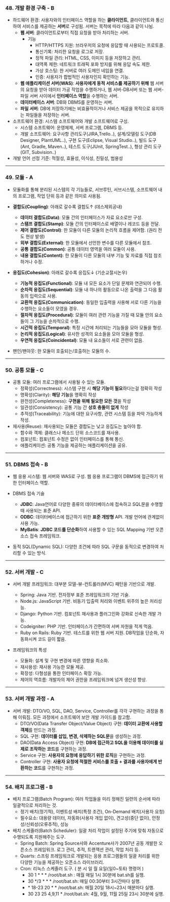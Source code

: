 ### 48. 개발 환경 구축 - B

* 하드웨어 환경: 사용자와의 인터페이스 역할을 하는 **클라이언트**, 클라이언트와 통신하여 서비스를 제공하는 **서버**로 구성됨. 서버는 목적에 따라 다음과 같이 나뉨.
  * **웹 서버**: 클라이언트로부터 직접 요청을 받아 처리하는 서버.
    * 기능
      * HTTP/HTTPS 지원: 브라우저의 요청에 응답할 때 사용되는 프로토콜.
      * 통신기록: 처리한 요청을 로그로 저장.
      * 정적 파일 관리: HTML, CSS, 이미지 등을 저장하고 관리.
      * 대역폭 제한: 네트워크 트래픽 포화 방지를 위해 응답 속도 제한.
      * 가상 호스팅: 한 서버로 여러 도메인 네임을 연결.
      * 인증: 사용자가 합법적인 사용자인지 확인하는 기능.
  * **웹 애플리케이션 서버(WAS)**: **사용자에게 동적 서비스를 제공하기 위해** 웹 서버의 요청을 받아 데이터 가공 작업을 수행하거나, 웹 서버-DB서버 또는 웹 서버-파일 서버 사이에서 **인터페이스 역할**을 수행하는 서버.
  * **데이터베이스 서버**: DB와 DBMS를 운영하는 서버.
  * **파일 서버**: DB에 저장하기에는 비효율적이거나 서비스 제공을 목적으로 유지하는 파일들을 저장하는 서버.
* 소프트웨어 환경: 시스템 소프트웨어와 개발 소프트웨어로 구성.
  * 시스템 소프트웨어: 운영체제, 서버 프로그램, DBMS 등.
  * 개발 소프트웨어: 요구사항 관리도구(JIRA,Trello..), 설계/모델링 도구(DB Designer, PlantUML..), 구현 도구(Eclipse, Visual Studio..), 빌드 도구(Ant, Gradle, Maven..), 테스트 도구(JUnit, SpringTest..), 형상 관리 도구(GIT, Subvision..)
* 개발 언어 선정 기준: 적절성, 효율성, 이식성, 친밀성, 범용성

---

### 49. 모듈 - A

* 모듈화를 통해 분리된 시스템의 각 기능들로, 서브루틴, 서브시스템, 소프트웨어 내의 프로그램, 작업 단위 등과 같은 의미로 사용됨. 

* **결합도(Coupling)**: 아래로 갈수록 결합도↑ (데스제외공내)
  * **데이터 결합도(Data)**: 모듈 간의 인터페이스가 자료 요소로만 구성.
  * **스탬프 결합도(Stamp)**: 모듈 간의 인터페이스로 배열이나 레코드 등을 전달.
  * **제어 결합도(Control)**: 한 모듈이 다른 모듈의 논리적 흐름을 제어함. (권리 전도 현상 발생)
  * **외부 결합도(External)**: 한 모듈에서 선언한 변수를 다른 모듈에서 참조.
  * **공통 결합도(Common)**: 공통 데이터 영역을 여러 모듈이 사용. 
  * **내용 결합도(Content)**: 한 모듈이 다른 모듈의 내부 기능 및 자료를 직접 참조하거나 수정.
* **응집도(Cohesion)**: 아래로 갈수록 응집도↓ (기순교절시논우)
  * **기능적 응집도(Functional)**: 모듈 내 모든 요소가 단일 문제와 연관되어 수행.
  * **순차적 응집도(Sequential)**: 모듈 내 하나의 활동으로 나온 출력을 그 다음 활동의 입력으로 사용.
  * **교환적 응집도(Communication)**: 동일한 입출력을 사용해 서로 다른 기능을 수행하는 요소들이 모였을 경우.
  * **절차적 응집도(Procedural)**: 모듈이 여러 관련 기능을 가질 때 모듈 안의 요소들이 그 기능을 순차적으로 수행.
  * **시간적 응집도(Temporal)**: 특정 시간에 처리되는 기능들을 모아 모듈을 형성.
  * **논리적 응집도(Logical)**: 유사한 성격의 요소들을 모아 모듈을 형성.
  * **우연적 응집도(Coincidental)**: 모듈 내 요소들이 서로 관련이 없음.

* 팬인/팬아웃: 한 모듈이 호출되는/호출하는 모듈의 수.

---

### 50. 공통 모듈 - C

* 공통 모듈: 여러 프로그램에서 사용될 수 있는 모듈.
  * 정확성(Correctness): 시스템 구현 시 **해당 기능이 필요**하다는걸 정확히 작성
  * 명확성(Clarity): **해당 기능**을 명확히 작성
  * 완전성(Completeness): **구현을 위해 필요한 모든 것**을 작성
  * 일관성(Consistency): 공통 기능 간 **상호 충돌이 없게** 작성
  * 추적성(Traceability): 기능에 대한 요구사항, 관련 시스템 등을 파악 가능하게 작성.
* 재사용(Reuse): 재사용되는 모듈은 결합도는 낮고 응집도는 높아야 함.
  * 함수와 객체: 클래스나 메소드 단위 소스코드를 재사용.
  * 컴포넌트: 컴포넌트 수정은 없이 인터페이스를 통해 통신.
  * 애플리케이션: 공통 기능을 제공하는 애플리케이션을 공유.

---

### 51. DBMS 접속 - B

* 웹 응용 시스템: 웹 서버와 WAS로 구성. 웹 응용 프로그램이 DBMS에 접근하기 위한 인터페이스 역할.

* DBMS 접속 기술
  * **JDBC**: Java언어로 다양한 종류의 데이터베이스에 접속하고 SQL문을 수행할 때 사용되는 표준 API.
  * **ODBC**: 데이터베이스에 접근하기 위한 **표준 개방형** API. 개발 언어에 관계없이 사용 가능.
  * **MyBatis**: **JDBC 코드를 단순화**하여 사용할 수 있는 SQL Mapping 기반 오픈소스 접속 프레임워크.

* 동적 SQL(Dynamic SQL): 다양한 조건에 따라 SQL 구문을 동적으로 변경하여 처리할 수 있는 방식.

----

### 52. 서버 개발 - C

* 서버 개발 프레임워크: 대부분 모델-뷰-컨트롤러(MVC) 패턴을 기반으로 개발.
  * Spring: Java 기반. 전자정부 표준 프레임워크의 기반 기술.
  * Node.js: JavaScript 기반. 비동기 입출력 처리와 이벤트 위주의 높은 처리성능.
  * Django: Python 기반. 컴포넌트 재사용과 플러그인화 강화로 신속한 개발 가능.
  * Codeigniter: PHP 기반. 인터페이스가 간편하여 서버 자원을 적게 먹음.
  * Ruby on Rails: Ruby 기반. 테스트를 위한 웹 서버 지원. DB작업을 단순화, 자동화시켜 코드 길이 짧음.

* 프레임워크의 특성
  * 모듈화: 설계 및 구현 변경에 따른 영향을 최소화.
  * 재사용성: 재사용 가능한 모듈 제공.
  * 확장성: 다형성을 통한 인터페이스 확장 가능.
  * 제어의 역흐름: 개발자의 제어 권한을 프레임워크에 넘겨 생산성 향상.

---

### 53. 서버 개발 과정 - A

* 서버 개발: DTO/VO, SQL, DAO, Service, Controller를 각각 구현하는 과정을 통해 이뤄짐. 모든 과정에서 소프트웨어 보안 개발 가이드를 참고함.
  * DTO/VO(Data Transfer Object/Value Object) 구현: **데이터 교환에 사용할 객체**를 만드는 과정.
  * SQL 구현: **데이터를 삽입, 변경, 삭제하는 SQL문**을 생성하는 과정.
  * DAO(Data Access Object) 구현: **DB에 접근하고 SQL을 이용해 데이터를 실제로 조작하는 코드**를 구현하는 과정.
  * Service 구현: **사용자의 요청에 응답하기 위한 로직**을 구현하는 과정.
  * Controller 구현: **사용자 요청에 적절한 서비스를 호출 + 결과를 사용자에게 반환하는 코드**를 구현하는 과정.

---

### 54. 배치 프로그램 - B

* 배치 프로그램(Batch Program): 여러 작업들을 미리 정해진 일련의 순서에 따라 일괄적으로 처리하는 것.
  * 정기 배치(정기적), 이벤트성 배치(특정 조건), On-Demand 배치(사용자 요청)
  * 필수요소: 대용량 데이터, 자동화(사용자 개입 없이), 견고성(중단 없이), 안정성/신뢰성(오류추적), 성능
* 배치 스케줄러(Batch Scheduler): 일괄 처리 작업이 설정된 주기에 맞춰 자동으로 수행되도록 지원해주는 도구.
  * Spring Batch: Spring Source사와 Accenture사가 2007년 공동 개발한 오픈소스 프레임워크. 로그 관리, 추적, 트랜잭션 관리, 작업 처리 등.
  * Quarts: 스프링 프레임워크로 개발되는 응용 프로그램들의 일괄 처리를 위한 다양한 기능을 제공하는 오픈소스 라이브러리.
  * Cron: 리눅스 스케줄러 도구. ( 분 시 일 월 요일{일0~토6} 명령어 )
    * 30 1 * * * /root/bat.sh : 매월 매일 1시 30분에 bat.sh를 실행.
    * 30 */3 * * * /root/bat.sh: 매일 00:30부터 3시간마다 실행.
    * \* 18-23 20 * * /root/bat.sh: 매월 20일 18시~23시 매분마다 실행.
    * 30 23 25 4,9,11 * /root/bat.sh: 4월, 9월, 11월 25일 23시 30분에 실행.
